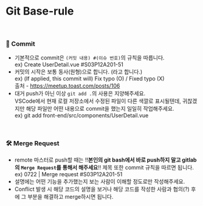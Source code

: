 # Git Base-rule

<br>

### 📝 Commit

- 기본적으로 commit은 `(커밋 내용) #(이슈 번호)`의 규칙을 따릅니다.<br>
  ex) Create UserDetail.vue #S03P12A201-51
- 커밋의 시작은 보통 동사(원형)으로 합니다. (라고 합니다.)<br>
  ex) (If applied, this commit will) Fix typo (O) / Fixed typo (X)<br>
  출처 - https://meetup.toast.com/posts/106
- 대거 push가 아닌 이상 `git add .`의 사용은 지양해주세요.<br>
  VSCode에서 현재 로컬 저장소에서 수정된 파일이 다른 색깔로 표시될텐데, 귀찮겠지만 해당 파일만 어떤 내용으로 commit을 했는지 일일히 작업해주세요.<br>
  ex) git add front-end/src/components/UserDetail.vue

<br>

### 🛠 Merge Request

- remote 마스터로 push할 때는 ‼**본인의 git bash에서 바로 push하지 말고 gitlab의 `Merge Request`를 통해서 해주세요**‼ 제목 또한 commit 규칙을 따르면 됩니다.<br>
  ex) 0722 | Merge request #S03P12A201-51
- 설명에는 어떤 기능을 추가했는지 보는 사람이 이해할 정도로만 작성해주세요.
- Conflict 발생 시 해당 코드의 설명을 보거나 해당 코드를 작성한 사람과 협의(?) 후에 그 부분을 해결하고 merge하시면 됩니다.
